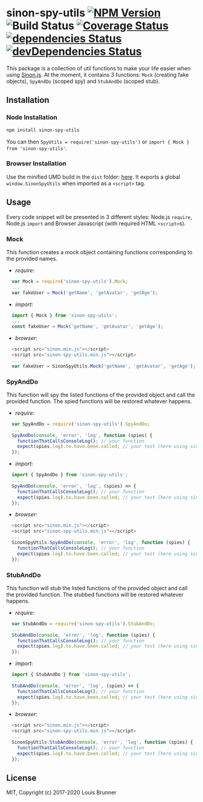 # sinon-spy-utils [![NPM Version][npm-image]][npm-url] ![Build Status][ci-image] [![Coverage Status][coveralls-image]][coveralls-url] [![dependencies Status][deps-image]][deps-url] [![devDependencies Status][deps-dev-image]][deps-dev-url]

This package is a collection of util functions to make your life easier when using [Sinon.js](http://sinonjs.org).
At the moment, it contains *3* functions: `Mock` (creating fake objects), `SpyAndDo` (scoped spy) and `StubAndDo` (scoped stub).


## Installation

### Node Installation

```sh
npm install sinon-spy-utils
```

You can then `SpyUtils = require('sinon-spy-utils')` or `import { Mock } from 'sinon-spy-utils'`.

### Browser Installation

Use the minified UMD build in the `dist` folder: [here](dist/sinon-spy-utils.min.js).
It exports a global `window.SinonSpyUtils` when imported as a `<script>` tag.


## Usage

Every code snippet will be presented in 3 different styles: Node.js `require`, Node.js `import` and Browser Javascript (with required HTML `<script>`s).

### Mock

This function creates a mock object containing functions corresponding to the provided names.

 - *require*:
```js
  var Mock = require('sinon-spy-utils').Mock;
  ...
  var fakeUser = Mock('getName', 'getAvatar', 'getAge');
```

 - *import*:
```js
  import { Mock } from 'sinon-spy-utils';
  ...
  const fakeUser = Mock('getName', 'getAvatar', 'getAge');
```

 - *browser*:
```js
  <script src="sinon.min.js"></script>
  <script src="sinon-spy-utils.min.js"></script>
  ...
  var fakeUser = SinonSpyUtils.Mock('getName', 'getAvatar', 'getAge');
```

### SpyAndDo

This function will spy the listed functions of the provided object and call the provided function. The spied functions will be restored whatever happens.

 - *require*:
```js
  var SpyAndDo = require('sinon-spy-utils').SpyAndDo;
  ...
  SpyAndDo(console, 'error', 'log', function (spies) {
    functionThatCallsConsoleLog(); // your function
    expect(spies.log).to.have.been.called; // your test (here using sinon + chai style)
  });
```

 - *import*:
```js
  import { SpyAndDo } from 'sinon-spy-utils';
  ...
  SpyAndDo(console, 'error', 'log', (spies) => {
    functionThatCallsConsoleLog(); // your function
    expect(spies.log).to.have.been.called; // your test (here using sinon + chai style)
  });
```

 - *browser*:
```js
  <script src="sinon.min.js"></script>
  <script src="sinon-spy-utils.min.js"></script>
  ...
  SinonSpyUtils.SpyAndDo(console, 'error', 'log', function (spies) {
    functionThatCallsConsoleLog(); // your function
    expect(spies.log).to.have.been.called; // your test (here using sinon + chai style)
  });
```


### StubAndDo

This function will stub the listed functions of the provided object and call the provided function. The stubbed functions will be restored whatever happens.

 - *require*:
```js
  var StubAndDo = require('sinon-spy-utils').StubAndDo;
  ...
  StubAndDo(console, 'error', 'log', function (spies) {
    functionThatCallsConsoleLog(); // your function
    expect(spies.log).to.have.been.called; // your test (here using sinon + chai style)
  });
```

 - *import*:
```js
  import { StubAndDo } from 'sinon-spy-utils';
  ...
  StubAndDo(console, 'error', 'log', (spies) => {
    functionThatCallsConsoleLog(); // your function
    expect(spies.log).to.have.been.called; // your test (here using sinon + chai style)
  });
```

 - *browser*:
```js
  <script src="sinon.min.js"></script>
  <script src="sinon-spy-utils.min.js"></script>
  ...
  SinonSpyUtils.StubAndDo(console, 'error', 'log', function (spies) {
    functionThatCallsConsoleLog(); // your function
    expect(spies.log).to.have.been.called; // your test (here using sinon + chai style)
  });
```


## License

MIT, Copyright (c) 2017-2020 Louis Brunner



[npm-image]: https://img.shields.io/npm/v/sinon-spy-utils.svg
[npm-url]: https://npmjs.org/package/sinon-spy-utils
[ci-image]: https://github.com/LouisBrunner/sinon-spy-utils/workflows/Build/badge.svg
[coveralls-image]: https://coveralls.io/repos/github/LouisBrunner/sinon-spy-utils/badge.svg?branch=master
[coveralls-url]: https://coveralls.io/github/LouisBrunner/sinon-spy-utils?branch=master
[deps-image]: https://david-dm.org/louisbrunner/sinon-spy-utils/status.svg
[deps-url]: https://david-dm.org/louisbrunner/sinon-spy-utils
[deps-dev-image]: https://david-dm.org/louisbrunner/sinon-spy-utils/dev-status.svg
[deps-dev-url]: https://david-dm.org/louisbrunner/sinon-spy-utils?type=dev
